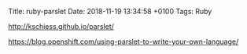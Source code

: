 Title:  ruby-parslet
Date:   2018-11-19 13:34:58 +0100
Tags: Ruby


<http://kschiess.github.io/parslet/>

<https://blog.openshift.com/using-parslet-to-write-your-own-language/>
